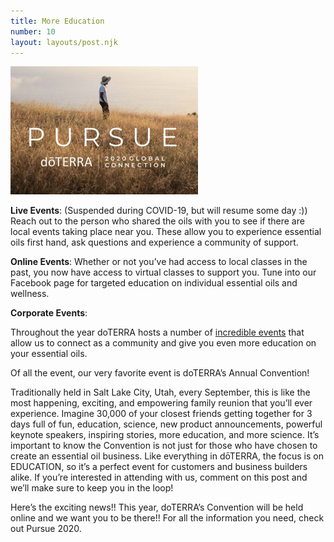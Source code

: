 ```yaml
---
title: More Education
number: 10
layout: layouts/post.njk
---
```


<img src="/img/doterra-pursue.png" alt="doTerra Pursue convention" class="pull-right">

**Live Events**: (Suspended during COVID-19, but will resume some day :)) Reach out to the person who shared the oils with you to see if there are local events taking place near you. These allow you to experience essential oils first hand, ask questions and experience a community of support.

**Online Events**: Whether or not you’ve had access to local classes in the past, you now have access to virtual classes to support you. Tune into our Facebook page for targeted education on individual essential oils and wellness.

**Corporate Events**:

Throughout the year doTERRA hosts a number of [incredible events](https://www.doterra.com/US/en/events) that allow us to connect as a community and give you even more education on your essential oils.

Of all the event, our very favorite event is doTERRA’s Annual Convention!

Traditionally held in Salt Lake City, Utah, every September, this is like the most happening, exciting, and empowering family reunion that you’ll ever experience. Imagine 30,000 of your closest friends getting together for 3 days full of fun, education, science, new product announcements, powerful keynote speakers, inspiring stories, more education, and more science. It’s important to know the Convention is not just for those who have chosen to create an essential oil business. Like everything in dōTERRA, the focus is on EDUCATION, so it’s a perfect event for customers and business builders alike. If you’re interested in attending with us, comment on this post and we’ll make sure to keep you in the loop!

Here’s the exciting news!! This year, doTERRA’s Convention will be held online and we want you to be there!! For all the information you need, check out Pursue 2020.
